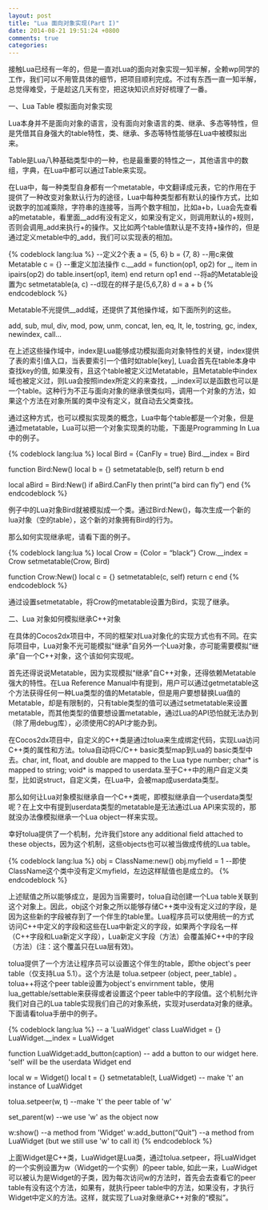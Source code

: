 ```yaml
---
layout: post
title: "Lua 面向对象实现(Part I)"
date: 2014-08-21 19:51:24 +0800
comments: true
categories: 
---
```


接触Lua已经有一年的，但是一直对Lua的面向对象实现一知半解，全赖wp同学的工作，我们可以不用管具体的细节，把项目顺利完成。不过有东西一直一知半解，总觉得难受，于是趁这几天有空，把这块知识点好好梳理了一番。

一、Lua Table 模拟面向对象实现

Lua本身并不是面向对象的语言，没有面向对象语言的类、继承、多态等特性，但是凭借其自身强大的table特性，类、继承、多态等特性能够在Lua中被模拟出来。

Table是Lua八种基础类型中的一种，也是最重要的特性之一，其他语言中的数组，字典，在Lua中都可以通过Table来实现。
<!--more-->
在Lua中，每一种类型自身都有一个metatable，中文翻译成元表，它的作用在于提供了一种改变对象默认行为的途径，Lua中每种类型都有默认的操作方式，比如说数字的加减乘除，字符串的连接等，当两个数字相加，比如a+b，Lua会先查看a的metatable，看里面__add有没有定义，如果没有定义，则调用默认的+规则，否则会调用_add来执行+的操作。又比如两个table值默认是不支持+操作的，但是通过定义metable中的_add，我们可以实现表的相加。

{% codeblock lang:lua %}
--定义2个表
a = {5, 6}
b = {7, 8}
--用c来做Metatable
c = {}
--重定义加法操作
c.__add = function(op1, op2)
	for _, item in ipairs(op2) do
		table.insert(op1, item)
	end
	return op1
end
--将a的Metatable设置为c
setmetatable(a, c)
--d现在的样子是{5,6,7,8}
d = a + b
{% endcodeblock %}

Metatable不光提供__add域，还提供了其他操作域，如下面所列的这些。

add, sub, mul, div, mod, pow, unm, concat, len, eq, lt, le, tostring, gc, index, newindex, call…

在上述这些操作域中，index是Lua能够成功模拟面向对象特性的关键，index提供了表的索引值入口，当表要索引一个值时如table[key], Lua会首先在table本身中查找key的值, 如果没有，且这个table被定义过Metatable，且Metatable中index域也被定义过，则Lua会按照index所定义的来查找，__index可以是函数也可以是一个table。这种行为不正与面向对象的继承很类似吗，调用一个对象的方法，如果这个方法在对象所属的类中没有定义，就自动去父类查找。

通过这种方式，也可以模拟实现类的概念，Lua中每个table都是一个对象，但是通过metatable，Lua可以把一个对象实现类的功能，下面是Programming In Lua中的例子。

{% codeblock lang:lua %}
local Bird = {CanFly = true}
Bird.__index = Bird

function Bird:New()
	local b = {}
	setmetatable(b, self)
	return b
end

local aBird = Bird:New()
if aBird.CanFly then 
	print(“a bird can fly”) 
end
{% endcodeblock %}

例子中的Lua对象Bird就被模拟成一个类。通过Bird:New()，每次生成一个新的lua对象（空的table），这个新的对象拥有Bird的行为。

那么如何实现继承呢，请看下面的例子。

{% codeblock lang:lua %}
local Crow = {Color = “black”}
Crow.__index = Crow
setmetatable(Crow, Bird)

function Crow:New()
	local c = {}
	setmetatable(c, self)
	return c
end
{% endcodeblock %}

通过设置setmetatable，将Crow的metatable设置为Bird，实现了继承。

二、Lua 对象如何模拟继承C++对象

在具体的Cocos2dx项目中，不同的框架对Lua对象化的实现方式也有不同。在实际项目中，Lua对象不光可能模拟“继承”自另外一个Lua对象，亦可能需要模拟“继承”自一个C++对象，这个该如何实现呢。

首先还得说说Metatable，因为实现模拟“继承”自C++对象，还得依赖Metatable强大的特性。在Lua Reference Manual中有提到，用户可以通过getmetatable这个方法获得任何一种Lua类型的值的Metatable，但是用户要想替换Lua值的Metatable，却是有限制的，只有table类型的值可以通过setmetatable来设置metatable，而其他类型的值要想设置metatable，通过Lua的API恐怕就无法办到（除了用debug库），必须使用C的API才能办到。

在Cocos2dx项目中，自定义的C++类是通过tolua来生成绑定代码，实现Lua访问C++类的属性和方法。tolua自动将C/C++ basic类型map到Lua的 basic类型中去。char, int, float, and double are mapped to the Lua type number; char* is mapped to string; void* is mapped to userdata.至于C++中的用户自定义类型，比如说struct，自定义类，在Lua中，会被map成userdata类型。

那么如何让Lua对象模拟继承自一个C++类呢，即模拟继承自一个userdata类型呢？在上文中有提到userdata类型的metatable是无法通过Lua API来实现的，那就没办法像模拟继承一个Lua object一样来实现。

幸好tolua提供了一个机制，允许我们store any additional field attached to these objects，因为这个机制，这些objects也可以被当做成传统的Lua table。

{% codeblock lang:lua %}
obj = ClassName:new()
obj.myfield = 1 --即使ClassName这个类中没有定义myfield，左边这样赋值也是成立的。
{% endcodeblock %}

上述赋值之所以能够成立，是因为当需要时，tolua自动创建一个Lua table关联到这个对象上。因此，obj这个对象之所以能够存储C++类中没有定义过的字段，是因为这些新的字段被存到了一个伴生的table里。Lua程序员可以使用统一的方式访问C++中定义的字段和这些在Lua中新定义的字段，如果两个字段名一样（C++字段和Lua新定义字段），Lua新定义字段（方法）会覆盖掉C++中的字段（方法）(注：这个覆盖只在Lua层有效)。

tolua提供了一个方法让程序员可以设置这个伴生的table，即the object's peer table（仅支持Lua 5.1）。这个方法是 tolua.setpeer (object, peer_table) 。tolua++将这个peer table设置为object's envirnment table，使用lua_gettable/settable来获得或者设置这个peer table中的字段值。这个机制允许我们对自己的Lua table实现我们自己的对象系统，实现对userdata对象的继承。下面请看tolua手册中的例子。

{% codeblock lang:lua %}
-- a 'LuaWidget' class
LuaWidget = {}
LuaWidget.__index = LuaWidget

function LuaWidget:add_button(caption)
-- add a button to our widget here. 'self' will be the userdata Widget
end

local w = Widget()
local t = {}
setmetatable(t, LuaWidget) -- make 't' an instance of LuaWidget

tolua.setpeer(w, t) --make 't' the peer table of 'w'

set_parent(w) --we use 'w' as the object now

w:show() --a method from 'Widget'
w:add_button(“Quit”) --a method from LuaWidget (but we still use 'w' to call it)
{% endcodeblock %}

上面Widget是C++类，LuaWidget是Lua类，通过tolua.setpeer，将LuaWidget的一个实例设置为w（Widget的一个实例）的peer table, 如此一来，LuaWidget可以被认为是Widget的子类，因为每次访问w的方法时，首先会去查看它的peer table有没有这个方法，如果有，就执行peer table中的方法，如果没有，才执行Widget中定义的方法。这样，就实现了Lua对象继承C++对象的“模拟”。
